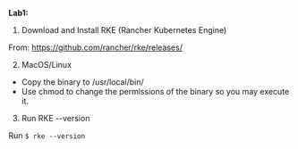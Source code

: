 **Lab1:**

1. Download and Install RKE (Rancher Kubernetes Engine)

From: https://github.com/rancher/rke/releases/ 

2. MacOS/Linux
 - Copy the binary to /usr/local/bin/
 - Use chmod to change the permissions of the binary so you may execute it.

3. Run RKE --version

Run `$ rke --version` 
